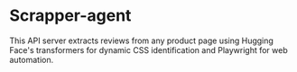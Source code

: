 # Scrapper-agent
This API server extracts reviews from any product page using Hugging Face's transformers for dynamic CSS identification and Playwright for web automation.
